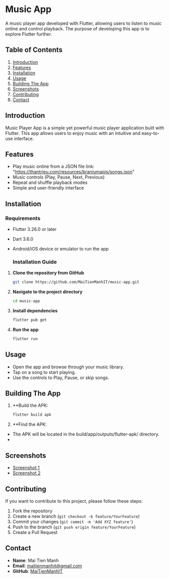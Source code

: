 # Music App

A music player app developed with Flutter, allowing users to listen to music online and control playback. The purpose of developing this app is to explore Flutter further.

## Table of Contents
1. [Introduction](#introduction)
2. [Features](#features)
3. [Installation](#installation)
4. [Usage](#usage)
5. [Building The App](#buildingtheapp)
6. [Screenshots](#screenshots)
7. [Contributing](#contributing)
8. [Contact](#contact)

## Introduction
Music Player App is a simple yet powerful music player application built with Flutter. This app allows users to enjoy music with an intuitive and easy-to-use interface.

## Features
- Play music online from a JSON file link: "https://thantrieu.com/resources/braniumapis/songs.json"
- Music controls (Play, Pause, Next, Previous)
- Repeat and shuffle playback modes
- Simple and user-friendly interface
  
## Installation
  ### Requirements
- Flutter 3.26.0 or later
- Dart 3.6.0
- Android/iOS device or emulator to run the app

  ### Installation Guide

1. **Clone the repository from GitHub**
    ```bash
    git clone https://github.com/MaiTienManhIT/music-app.git
    ```

2. **Navigate to the project directory**
    ```bash
    cd music-app
    ```

3. **Install dependencies**
    ```bash
    flutter pub get
    ```

4. **Run the app**
    ```bash
    flutter run
    ```

## Usage

- Open the app and browse through your music library.
- Tap on a song to start playing.
- Use the controls to Play, Pause, or skip songs.

## Building The App

1. **Build the APK:
    ```bash
    flutter build apk
    ```
2. **Find the APK:
  - The APK will be located in the build/app/outputs/flutter-apk/ directory.
  - 
## Screenshots
- [Screenshot 1](https://drive.google.com/file/d/1Tjnzi--XlXAhUKBS-Dt8Ff2KTAeUT8uA/view?usp=sharing)
- [Screenshot 2](https://drive.google.com/file/d/1twQ9wMWLLzsVwLbCRB5yIzlBg5B4RUmj/view?usp=sharing)

## Contributing
If you want to contribute to this project, please follow these steps:

1. Fork the repository
2. Create a new branch (`git checkout -b feature/YourFeature`)
3. Commit your changes (`git commit -m 'Add XYZ feature'`)
4. Push to the branch (`git push origin feature/YourFeature`)
5. Create a Pull Request

## Contact
- **Name**: Mai Tien Manh
- **Email**: maitienmanhit@gmail.com
- **GitHub**: [MaiTienManhIT](https://github.com/MaiTienManhIT)
